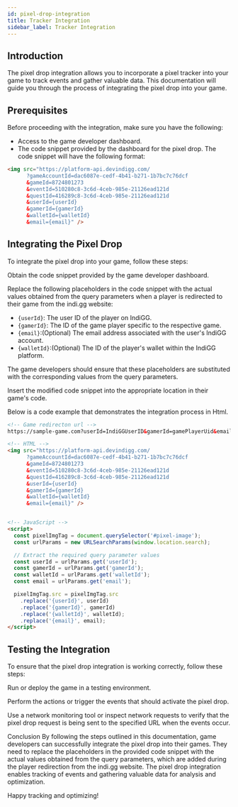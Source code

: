 ```yaml
---
id: pixel-drop-integration
title: Tracker Integration
sidebar_label: Tracker Integration
---
```


## Introduction

The pixel drop integration allows you to incorporate a pixel tracker into your game to track events and gather valuable data. This documentation will guide you through the process of integrating the pixel drop into your game.

## Prerequisites

Before proceeding with the integration, make sure you have the following:

- Access to the game developer dashboard.
- The code snippet provided by the dashboard for the pixel drop. The code snippet will have the following format:

```html
<img src="https://platform-api.devindigg.com/
      ?gameAccountId=dac6087e-cedf-4b41-b271-1b7bc7c76dcf
      &gameId=8724801273
      &eventId=510280c8-3c6d-4ceb-985e-21126ead121d
      &questId=416289c8-3c6d-4ceb-985e-21126ead121d
      &userId={userId}
      &gamerId={gamerId}
      &walletId={walletId}
      &email={email}" />
```

## Integrating the Pixel Drop
To integrate the pixel drop into your game, follow these steps:

Obtain the code snippet provided by the game developer dashboard.

Replace the following placeholders in the code snippet with the actual values obtained from the query parameters when a player is redirected to their game from the indi.gg website:

- `{userId}`: The user ID of the player on IndiGG.
- `{gamerId}`: The ID of the game player specific to the respective game.
- `{email}`:(Optional) The email address associated with the user's IndiGG account.
- `{walletId}`:(Optional) The ID of the player's wallet within the IndiGG platform.

The game developers should ensure that these placeholders are substituted with the corresponding values from the query parameters.

Insert the modified code snippet into the appropriate location in their game's code.

Below is a code example that demonstrates the integration process in Html.

```html
<!-- Game redirecton url -->
https://sample-game.com?userId=IndiGGUserID&gamerId=gamePlayerUid&email=indiggUser@example.com

<!-- HTML -->
<img src="https://platform-api.devindigg.com/
      ?gameAccountId=dac6087e-cedf-4b41-b271-1b7bc7c76dcf
      &gameId=8724801273
      &eventId=510280c8-3c6d-4ceb-985e-21126ead121d
      &questId=416289c8-3c6d-4ceb-985e-21126ead121d
      &userId={userId}
      &gamerId={gamerId}
      &walletId={walletId}
      &email={email}" />


<!-- JavaScript -->
<script>
  const pixelImgTag = document.querySelector('#pixel-image');
  const urlParams = new URLSearchParams(window.location.search);

  // Extract the required query parameter values
  const userId = urlParams.get('userId');
  const gamerId = urlParams.get('gamerId');
  const walletId = urlParams.get('walletId');
  const email = urlParams.get('email');

  pixelImgTag.src = pixelImgTag.src
    .replace('{userId}', userId)
    .replace('{gamerId}', gamerId)
    .replace('{walletId}', walletId);
    .replace('{email}', email);
</script>
```

## Testing the Integration
To ensure that the pixel drop integration is working correctly, follow these steps:

Run or deploy the game in a testing environment.

Perform the actions or trigger the events that should activate the pixel drop.

Use a network monitoring tool or inspect network requests to verify that the pixel drop request is being sent to the specified URL when the events occur.

Conclusion
By following the steps outlined in this documentation, game developers can successfully integrate the pixel drop into their games. They need to replace the placeholders in the provided code snippet with the actual values obtained from the query parameters, which are added during the player redirection from the indi.gg website. The pixel drop integration enables tracking of events and gathering valuable data for analysis and optimization.

Happy tracking and optimizing!
